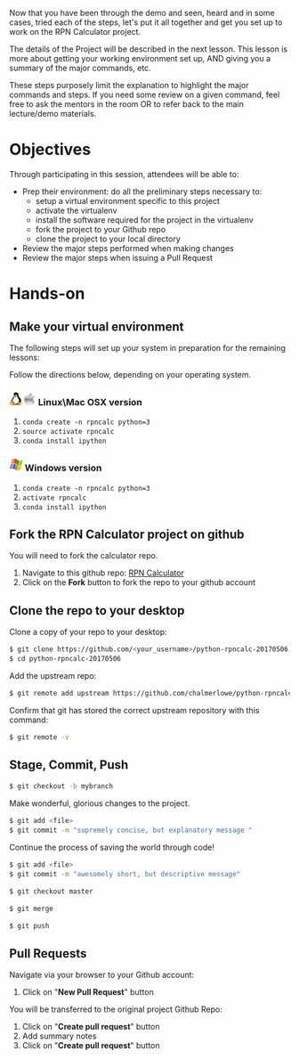 <!-- begin auto-generated title section --><!-- end auto-generated section -->

Now that you have been through the demo and seen, heard and in some cases, tried each of the steps, let's put it all together and get you set up to work on the RPN Calculator project.

The details of the Project will be described in the next lesson. This lesson is more about getting your working environment set up, AND giving you a summary of the major commands, etc.

These steps purposely limit the explanation to highlight the major commands and steps. If you need some review on a given command, feel free to ask the mentors in the room OR to refer back to the main lecture/demo materials.

# Objectives

Through participating in this session, attendees will be able to:

* Prep their environment:  do all the preliminary steps necessary to:
    * setup a virtual environment specific to this project
    * activate the virtualenv
    * install the software required for the project in the virtualenv
    * fork the project to your Github repo
    * clone the project to your local directory
* Review the major steps performed when making changes
* Review the major steps when issuing a Pull Request

# Hands-on

## Make your virtual environment

The following steps will set up your system in preparation for the remaining lessons:

Follow the directions below, depending on your operating system.

### <img src = "images/linux_icon.jpg" width="24" height="24"><img src = "images/mac_icon.png" width="24" height="24">  Linux\Mac OSX version

1. `conda create -n rpncalc python=3`
1. `source activate rpncalc`
1. `conda install ipython`

### <img src="images/windows_icon.jpg" width="24" height="24"> Windows version

1. `conda create -n rpncalc python=3`
1. `activate rpncalc`
1. `conda install ipython`

## Fork the RPN Calculator project on github

You will need to fork the calculator repo.

1. Navigate to this github repo: [RPN Calculator](https://github.com/chalmerlowe/python-rpncalc-20170506)
2. Click on the **Fork** button to fork the repo to your github account

## Clone the repo to your desktop

Clone a copy of your repo to your desktop:

```bash
$ git clone https://github.com/<your_username>/python-rpncalc-20170506.git
$ cd python-rpncalc-20170506
```

Add the upstream repo:

```bash
$ git remote add upstream https://github.com/chalmerlowe/python-rpncalc-20170506.git
```

Confirm that git has stored the correct upstream repository with this command:

```bash
$ git remote -v
```

## Stage, Commit, Push

```bash
$ git checkout -b mybranch
```

Make wonderful, glorious changes to the project.

```bash
$ git add <file>
$ git commit -m "supremely concise, but explanatory message "
```

Continue the process of saving the world through code!

```bash
$ git add <file>
$ git commit -m "awesomely short, but descriptive message"
```

```bash
$ git checkout master
```

```bash
$ git merge
```

```bash
$ git push
```

## Pull Requests

Navigate via your browser to your Github account:

1. Click on "**New Pull Request**" button

You will be transferred to the original project Github Repo:

1. Click on "**Create pull request**" button
1. Add summary notes
1. Click on "**Create pull request**" button


<!-- begin auto-generated nav-links section --><!-- end auto-generated section -->
